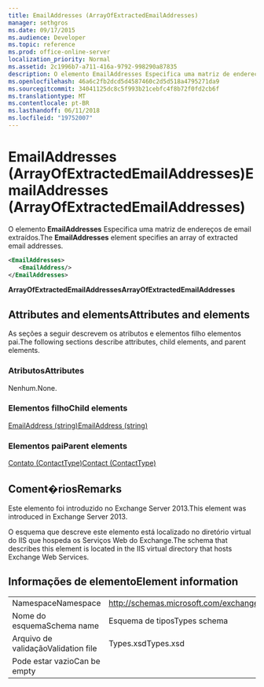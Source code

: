 ```yaml
---
title: EmailAddresses (ArrayOfExtractedEmailAddresses)
manager: sethgros
ms.date: 09/17/2015
ms.audience: Developer
ms.topic: reference
ms.prod: office-online-server
localization_priority: Normal
ms.assetid: 2c1996b7-a711-416a-9792-998290a87835
description: O elemento EmailAddresses Especifica uma matriz de endereços de email extraídos.
ms.openlocfilehash: 46a6c2fb2dcd5d4587460c2d5d518a4795271da9
ms.sourcegitcommit: 34041125dc8c5f993b21cebfc4f8b72f0fd2cb6f
ms.translationtype: MT
ms.contentlocale: pt-BR
ms.lasthandoff: 06/11/2018
ms.locfileid: "19752007"
---
```

# <a name="emailaddresses-arrayofextractedemailaddresses"></a><span data-ttu-id="efed0-103">EmailAddresses (ArrayOfExtractedEmailAddresses)</span><span class="sxs-lookup"><span data-stu-id="efed0-103">EmailAddresses (ArrayOfExtractedEmailAddresses)</span></span>

<span data-ttu-id="efed0-104">O elemento **EmailAddresses** Especifica uma matriz de endereços de email extraídos.</span><span class="sxs-lookup"><span data-stu-id="efed0-104">The **EmailAddresses** element specifies an array of extracted email addresses.</span></span> 
  
```XML
<EmailAddresses>
   <EmailAddress/>
</EmailAddresses>
```

 <span data-ttu-id="efed0-105">**ArrayOfExtractedEmailAddresses**</span><span class="sxs-lookup"><span data-stu-id="efed0-105">**ArrayOfExtractedEmailAddresses**</span></span>
## <a name="attributes-and-elements"></a><span data-ttu-id="efed0-106">Attributes and elements</span><span class="sxs-lookup"><span data-stu-id="efed0-106">Attributes and elements</span></span>

<span data-ttu-id="efed0-107">As seções a seguir descrevem os atributos e elementos filho elementos pai.</span><span class="sxs-lookup"><span data-stu-id="efed0-107">The following sections describe attributes, child elements, and parent elements.</span></span>
  
### <a name="attributes"></a><span data-ttu-id="efed0-108">Atributos</span><span class="sxs-lookup"><span data-stu-id="efed0-108">Attributes</span></span>

<span data-ttu-id="efed0-109">Nenhum.</span><span class="sxs-lookup"><span data-stu-id="efed0-109">None.</span></span>
  
### <a name="child-elements"></a><span data-ttu-id="efed0-110">Elementos filho</span><span class="sxs-lookup"><span data-stu-id="efed0-110">Child elements</span></span>

[<span data-ttu-id="efed0-111">EmailAddress (string)</span><span class="sxs-lookup"><span data-stu-id="efed0-111">EmailAddress (string)</span></span>](emailaddress-string.md)
  
### <a name="parent-elements"></a><span data-ttu-id="efed0-112">Elementos pai</span><span class="sxs-lookup"><span data-stu-id="efed0-112">Parent elements</span></span>

[<span data-ttu-id="efed0-113">Contato (ContactType)</span><span class="sxs-lookup"><span data-stu-id="efed0-113">Contact (ContactType)</span></span>](contact-contacttype.md)
  
## <a name="remarks"></a><span data-ttu-id="efed0-114">Coment�rios</span><span class="sxs-lookup"><span data-stu-id="efed0-114">Remarks</span></span>

<span data-ttu-id="efed0-115">Este elemento foi introduzido no Exchange Server 2013.</span><span class="sxs-lookup"><span data-stu-id="efed0-115">This element was introduced in Exchange Server 2013.</span></span>
  
<span data-ttu-id="efed0-116">O esquema que descreve este elemento está localizado no diretório virtual do IIS que hospeda os Serviços Web do Exchange.</span><span class="sxs-lookup"><span data-stu-id="efed0-116">The schema that describes this element is located in the IIS virtual directory that hosts Exchange Web Services.</span></span>
  
## <a name="element-information"></a><span data-ttu-id="efed0-117">Informações de elemento</span><span class="sxs-lookup"><span data-stu-id="efed0-117">Element information</span></span>

|||
|:-----|:-----|
|<span data-ttu-id="efed0-118">Namespace</span><span class="sxs-lookup"><span data-stu-id="efed0-118">Namespace</span></span>  <br/> |http://schemas.microsoft.com/exchange/services/2006/types  <br/> |
|<span data-ttu-id="efed0-119">Nome do esquema</span><span class="sxs-lookup"><span data-stu-id="efed0-119">Schema name</span></span>  <br/> |<span data-ttu-id="efed0-120">Esquema de tipos</span><span class="sxs-lookup"><span data-stu-id="efed0-120">Types schema</span></span>  <br/> |
|<span data-ttu-id="efed0-121">Arquivo de validação</span><span class="sxs-lookup"><span data-stu-id="efed0-121">Validation file</span></span>  <br/> |<span data-ttu-id="efed0-122">Types.xsd</span><span class="sxs-lookup"><span data-stu-id="efed0-122">Types.xsd</span></span>  <br/> |
|<span data-ttu-id="efed0-123">Pode estar vazio</span><span class="sxs-lookup"><span data-stu-id="efed0-123">Can be empty</span></span>  <br/> ||
   

